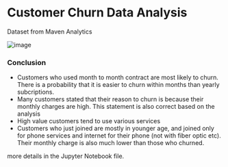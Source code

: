 # Customer Churn Data Analysis

Dataset from Maven Analytics


![image](https://user-images.githubusercontent.com/104981673/201560783-488ffa39-3721-4ac9-8baa-4498e9b59b30.png)


### Conclusion


- Customers who used month to month contract are most likely to churn. There is a probability that it is easier to churn within months than yearly subcriptions.
- Many customers stated that their reason to churn is because their monthly charges are high. This statement is also correct based on the analysis
- High value customers tend to use various services 
- Customers who just joined are mostly in younger age, and joined only for phone services and internet for their phone (not with fiber optic etc). Their monthly charge is also much lower than those who churned.



more details in the Jupyter Notebook file. 
